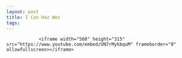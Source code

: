 ```yaml
---
layout: post
title: I Can Haz Woz
tags:
---
```



                <iframe width="560" height="315" src="https://www.youtube.com/embed/UN7rMykbquM" frameborder="0" allowfullscreen></iframe>
